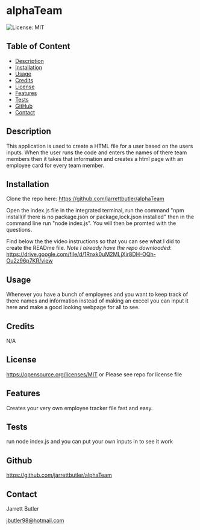 # alphaTeam

![License: MIT](https://img.shields.io/badge/License-MIT-yellow.svg)
        
## Table of Content
* [Description](#description)
* [Installation](#installation)
* [Usage](#usage)
* [Credits](#credits)
* [License](#license)
* [Features](#features)
* [Tests](#tests)
* [GitHub](#github)
* [Contact](#contact)

## Description
This application is used to create a HTML file for a user based on the users inputs. When the user runs the code and enters the names of there team members then it takes that information and creates a html page with an employee card for every team member.

## Installation
Clone the repo here:
https://github.com/jarrettbutler/alphaTeam

Open the index.js file in the integrated terminal, run the command "npm install(if there is no package.json or package,lock.json installed" then in the command line run "node index.js". You will then be promted with the questions.

Find below the the video instructions so that you can see what I did to create the READme file. *Note I already have the repo downloaded*:
https://drive.google.com/file/d/1Rnxk0uM2MLjXir8DH-OQh-Ou2z96p7KR/view

## Usage
Whenever you have a bunch of employees and you want to keep track of there names and information instead of making an exccel you can input it here and make a good looking webpage for all to see.

## Credits
N/A

## License
https://opensource.org/licenses/MIT
or
Please see repo for license file

## Features
Creates your very own employee tracker file fast and easy.

## Tests
run node index.js and you can put your own inputs in to see it work

## Github
https://github.com/jarrettbutler/alphaTeam

## Contact
Jarrett Butler

jbutler98@hotmail.com